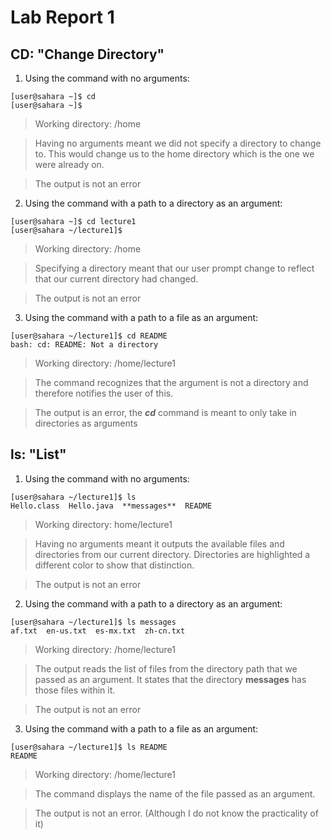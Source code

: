 # **Lab Report 1**

## **CD:** "Change Directory"
1. Using the command with no arguments:
```
[user@sahara ~]$ cd
[user@sahara ~]$
```
> Working directory: /home 

> Having no arguments meant we did not specify a directory to change to. This would change us to the home directory which is the one we were already on.

> The output is not an error

2. Using the command with a path to a directory as an argument:
```
[user@sahara ~]$ cd lecture1
[user@sahara ~/lecture1]$
```
> Working directory: /home

> Specifying a directory meant that our user prompt change to reflect that our current directory had changed.

> The output is not an error

3. Using the command with a path to a file as an argument:
```
[user@sahara ~/lecture1]$ cd README
bash: cd: README: Not a directory
```
> Working directory: /home/lecture1

> The command recognizes that the argument is not a directory and therefore notifies the user of this.

> The output is an error, the ***cd*** command is meant to only take in directories as arguments



## **ls:** "List"
1. Using the command with no arguments:
```
[user@sahara ~/lecture1]$ ls
Hello.class  Hello.java  **messages**  README
```
> Working directory: home/lecture1 

> Having no arguments meant it outputs the available files and directories from our current directory. Directories are highlighted a different color to show that distinction.

> The output is not an error

2. Using the command with a path to a directory as an argument:
```
[user@sahara ~/lecture1]$ ls messages
af.txt  en-us.txt  es-mx.txt  zh-cn.txt
```
> Working directory: /home/lecture1

> The output reads the list of files from the directory path that we passed as an argument. It states that the directory **messages** has those files within it.

> The output is not an error

3. Using the command with a path to a file as an argument:
```
[user@sahara ~/lecture1]$ ls README
README
```
> Working directory: /home/lecture1

> The command displays the name of the file passed as an argument.

> The output is not an error. (Although I do not know the practicality of it)
   
